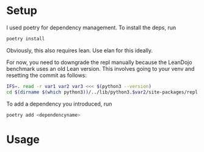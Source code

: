 # Setup

I used poetry for dependency management. To install the deps, run 
```bash
poetry install
```

Obviously, this also requires lean. Use elan for this ideally.

For now, you need to downgrade the repl manually because the LeanDojo benchmark uses an old Lean version. This involves going to your venv and resetting the commit as follows:
```bash
IFS=. read -r var1 var2 var3 <<< $(python3 --version)
cd $(dirname $(which python3))/../lib/python3.$var2/site-packages/repl && git checkout 4fc1e6d1dda170e8f0a6b698dd5f7e17a9cf52b4 && lake build
```

To add a dependency you introduced, run
```bash
poetry add <dependencyname>
```

# Usage


